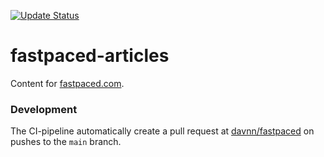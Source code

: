 [![Update Status](https://github.com/davnn/fastpaced-articles/actions/workflows/update.yml/badge.svg)](https://github.com/davnn/fastpaced-articles/actions?query=workflow%3Aupdate)

# fastpaced-articles

Content for [fastpaced.com](https://fastpaced.com).

### Development

The CI-pipeline automatically create a pull request at [davnn/fastpaced](https://github.com/davnn/fastpaced)
on pushes to the ``main`` branch.
